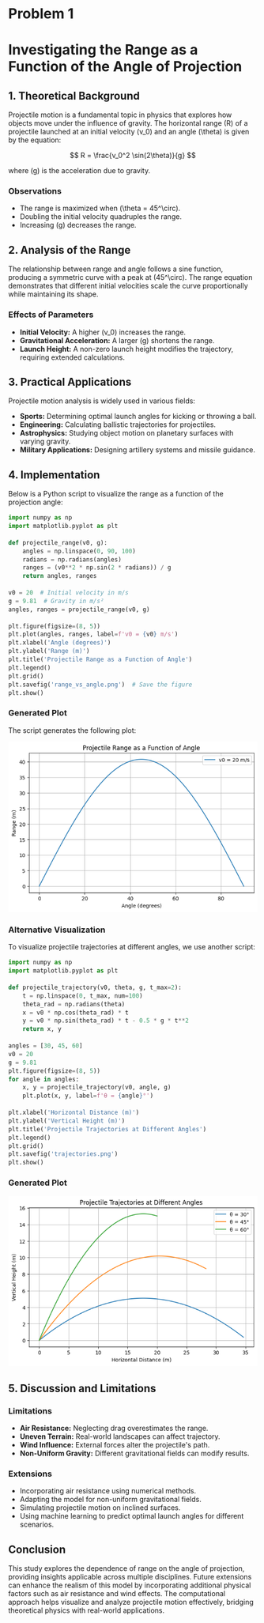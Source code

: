 # Problem 1

# Investigating the Range as a Function of the Angle of Projection

## 1. Theoretical Background

Projectile motion is a fundamental topic in physics that explores how objects move under the influence of gravity. The horizontal range \(R\) of a projectile launched at an initial velocity \(v_0\) and an angle \(\theta\) is given by the equation:

$$
R = \frac{v_0^2 \sin(2\theta)}{g}
$$

where \(g\) is the acceleration due to gravity.

### Observations

- The range is maximized when \(\theta = 45^\circ\).
- Doubling the initial velocity quadruples the range.
- Increasing \(g\) decreases the range.

## 2. Analysis of the Range

The relationship between range and angle follows a sine function, producing a symmetric curve with a peak at \(45^\circ\). The range equation demonstrates that different initial velocities scale the curve proportionally while maintaining its shape.

### Effects of Parameters

- **Initial Velocity:** A higher \(v_0\) increases the range.
- **Gravitational Acceleration:** A larger \(g\) shortens the range.
- **Launch Height:** A non-zero launch height modifies the trajectory, requiring extended calculations.

## 3. Practical Applications

Projectile motion analysis is widely used in various fields:

- **Sports:** Determining optimal launch angles for kicking or throwing a ball.
- **Engineering:** Calculating ballistic trajectories for projectiles.
- **Astrophysics:** Studying object motion on planetary surfaces with varying gravity.
- **Military Applications:** Designing artillery systems and missile guidance.

## 4. Implementation

Below is a Python script to visualize the range as a function of the projection angle:

```python
import numpy as np
import matplotlib.pyplot as plt

def projectile_range(v0, g):
    angles = np.linspace(0, 90, 100)
    radians = np.radians(angles)
    ranges = (v0**2 * np.sin(2 * radians)) / g
    return angles, ranges

v0 = 20  # Initial velocity in m/s
g = 9.81  # Gravity in m/s²
angles, ranges = projectile_range(v0, g)

plt.figure(figsize=(8, 5))
plt.plot(angles, ranges, label=f'v0 = {v0} m/s')
plt.xlabel('Angle (degrees)')
plt.ylabel('Range (m)')
plt.title('Projectile Range as a Function of Angle')
plt.legend()
plt.grid()
plt.savefig('range_vs_angle.png')  # Save the figure
plt.show()
```

### Generated Plot

The script generates the following plot:

![Projectile Range vs Angle](range_vs_angle.png)

### Alternative Visualization

To visualize projectile trajectories at different angles, we use another script:

```python
import numpy as np
import matplotlib.pyplot as plt

def projectile_trajectory(v0, theta, g, t_max=2):
    t = np.linspace(0, t_max, num=100)
    theta_rad = np.radians(theta)
    x = v0 * np.cos(theta_rad) * t
    y = v0 * np.sin(theta_rad) * t - 0.5 * g * t**2
    return x, y

angles = [30, 45, 60]
v0 = 20
g = 9.81
plt.figure(figsize=(8, 5))
for angle in angles:
    x, y = projectile_trajectory(v0, angle, g)
    plt.plot(x, y, label=f'θ = {angle}°')

plt.xlabel('Horizontal Distance (m)')
plt.ylabel('Vertical Height (m)')
plt.title('Projectile Trajectories at Different Angles')
plt.legend()
plt.grid()
plt.savefig('trajectories.png')
plt.show()
```

### Generated Plot

![Projectile Trajectories](trajectories.png)

## 5. Discussion and Limitations

### Limitations

- **Air Resistance:** Neglecting drag overestimates the range.
- **Uneven Terrain:** Real-world landscapes can affect trajectory.
- **Wind Influence:** External forces alter the projectile's path.
- **Non-Uniform Gravity:** Different gravitational fields can modify results.

### Extensions

- Incorporating air resistance using numerical methods.
- Adapting the model for non-uniform gravitational fields.
- Simulating projectile motion on inclined surfaces.
- Using machine learning to predict optimal launch angles for different scenarios.

## Conclusion

This study explores the dependence of range on the angle of projection, providing insights applicable across multiple disciplines. Future extensions can enhance the realism of this model by incorporating additional physical factors such as air resistance and wind effects. The computational approach helps visualize and analyze projectile motion effectively, bridging theoretical physics with real-world applications.

